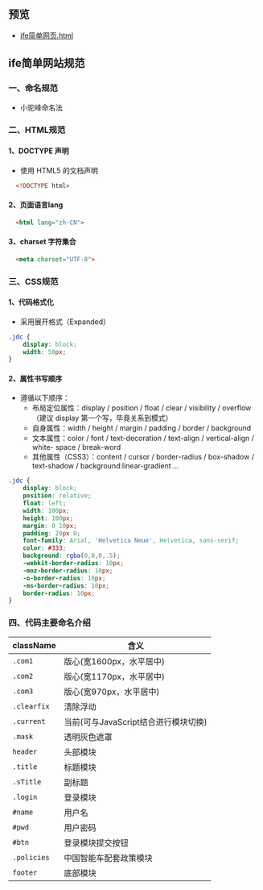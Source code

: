 ## 预览
- [ife简单网页.html
](https://zpp-github.github.io/ife/3%E3%80%81ife%E7%AE%80%E5%8D%95%E7%BD%91%E9%A1%B5%E7%BB%83%E4%B9%A0(html%2Bcss)/ife%E7%AE%80%E5%8D%95%E7%BD%91%E9%A1%B5.html)


## ife简单网站规范
### 一、命名规范
- 小驼峰命名法

### 二、HTML规范
####  1、DOCTYPE 声明
- 使用 HTML5 的文档声明

~~~html
  <!DOCTYPE html>
~~~

#### 2、页面语言lang
```html
  <html lang="zh-CN">
```
#### 3、charset 字符集合
```html
  <meta charset="UTF-8">
```

### 三、CSS规范
#### 1、代码格式化
- 采用展开格式（Expanded）
```css
.jdc {
    display: block;
    width: 50px;
}
```
#### 2、属性书写顺序
- 遵循以下顺序：
    - 布局定位属性：display / position / float / clear / visibility / overflow（建议 display 第一个写，毕竟关系到模式）
    - 自身属性：width / height / margin / padding / border / background
    - 文本属性：color / font / text-decoration / text-align / vertical-align / white- space / break-word
    - 其他属性（CSS3）：content / cursor / border-radius / box-shadow / text-shadow / background:linear-gradient …

```css
.jdc {
    display: block;
    position: relative;
    float: left;
    width: 100px;
    height: 100px;
    margin: 0 10px;
    padding: 20px 0;
    font-family: Arial, 'Helvetica Neue', Helvetica, sans-serif;
    color: #333;
    background: rgba(0,0,0,.5);
    -webkit-border-radius: 10px;
    -moz-border-radius: 10px;
    -o-border-radius: 10px;
    -ms-border-radius: 10px;
    border-radius: 10px;
}
```

### 四、代码主要命名介绍
className|含义
--|--
`.com1`|版心(宽1600px，水平居中)
`.com2`|版心(宽1170px，水平居中)
`.com3`|版心(宽970px，水平居中)
`.clearfix`|清除浮动
`.current`|当前(可与JavaScript结合进行模块切换)
`.mask`|透明灰色遮罩
`header` |头部模块
`.title`|标题模块
`.sTitle`|副标题
`.login`|登录模块
`#name`|用户名
`#pwd`|用户密码
`#btn`|登录模块提交按钮
`.policies`|中国智能车配套政策模块
`footer`|底部模块
